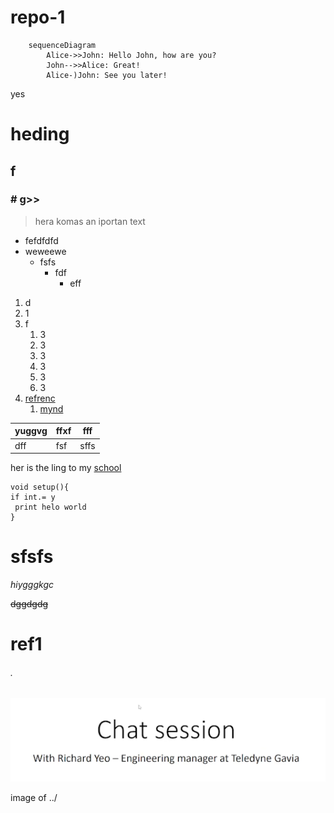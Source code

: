 # repo-1
```mermeid
    sequenceDiagram
        Alice->>John: Hello John, how are you?
        John-->>Alice: Great!
        Alice-)John: See you later!
```

yes
# heding
## f
### # g>>
>hera komas an iportan text 
- fefdfdfd
- weweewe
    - fsfs
        - fdf
            - eff

1. d
1. 1 
1. f 
    1. 3
    1. 3
    1. 3
    1. 3
    1. 3
    1. 3
1. [refrenc](#ref1)
    1. [mynd](#.)


yuggvg | ffxf | fff 
---| ---| ---|
dff | fsf| sffs 

her is the ling to my [school ](https://tskoli.is/)
```arduino
void setup(){
if int.= y 
 print helo world
}
```
<!--**texti *discored* \*er**
-->
# sfsfs

*hiygggkgc*

~~dggdgdg~~

# ref1



###### .
![image of mu and my dad](somthing.png)

image of ../